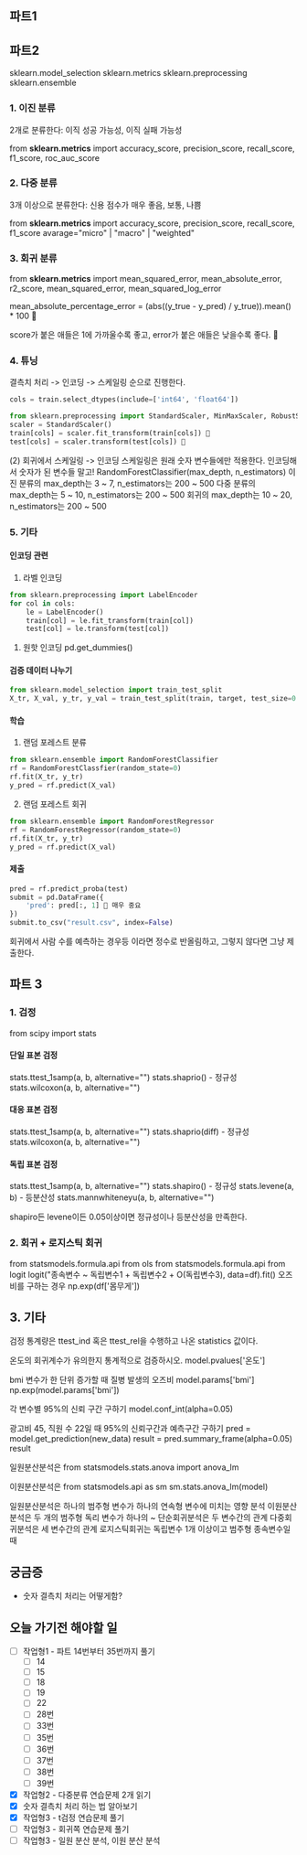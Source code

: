 ## 파트1
## 파트2
sklearn.model_selection
sklearn.metrics
sklearn.preprocessing
sklearn.ensemble

### 1. 이진 분류
2개로 분류한다: 이직 성공 가능성, 이직 실패 가능성

from **sklearn.metrics** import accuracy_score, precision_score, recall_score, f1_score, roc_auc_score

### 2. 다중 분류
3개 이상으로 분류한다: 신용 점수가 매우 좋음, 보통, 나쁨

from **sklearn.metrics** import accuracy_score, precision_score, recall_score, f1_score
avarage="micro" | "macro" | "weighted"

### 3. 회귀 분류
from **sklearn.metrics** import mean_squared_error, mean_absolute_error, r2_score, mean_squared_error, mean_squared_log_error

mean_absolute_percentage_error = (abs((y_true - y_pred) / y_true)).mean() * 100 📌

score가 붙은 애들은 1에 가까울수록 좋고, error가 붙은 애들은 낮을수록 좋다. 📌

### 4. 튜닝
결측치 처리 -> 인코딩 -> 스케일링 순으로 진행한다.
```python
cols = train.select_dtypes(include=['int64', 'float64'])

from sklearn.preprocessing import StandardScaler, MinMaxScaler, RobustScaler
scaler = StandardScaler()
train[cols] = scaler.fit_transform(train[cols]) 📌
test[cols] = scaler.transform(test[cols]) 📌
```

(2) 회귀에서 스케일링 -> 인코딩
스케일링은 원래 숫자 변수들에만 적용한다. 인코딩해서 숫자가 된 변수들 말고!
RandomForestClassifier(max_depth, n_estimators)
이진 분류의 max_depth는 3 ~ 7, n_estimators는 200 ~ 500
다중 분류의 max_depth는 5 ~ 10, n_estimators는 200 ~ 500
회귀의 max_depth는 10 ~ 20, n_estimators는 200 ~ 500

### 5. 기타
#### 인코딩 관련
1. 라벨 인코딩
```python
from sklearn.preprocessing import LabelEncoder
for col in cols:
	le = LabelEncoder()
	train[col] = le.fit_transform(train[col])
	test[col] = le.transform(test[col])
```
1. 원핫 인코딩
	pd.get_dummies()
#### 검증 데이터 나누기
```python
from sklearn.model_selection import train_test_split
X_tr, X_val, y_tr, y_val = train_test_split(train, target, test_size=0.2, random_state=0)
```
#### 학습
1. 랜덤 포레스트 분류
```python
from sklearn.ensemble import RandomForestClassifier
rf = RandomForestClassfier(random_state=0)
rf.fit(X_tr, y_tr)
y_pred = rf.predict(X_val)
```

2. 랜덤 포레스트 회귀
```python
from sklearn.ensemble import RandomForestRegressor
rf = RandomForestRegressor(random_state=0)
rf.fit(X_tr, y_tr)
y_pred = rf.predict(X_val)
```

#### 제출
```python
pred = rf.predict_proba(test)
submit = pd.DataFrame({
	'pred': pred[:, 1] 📌 매우 중요
})
submit.to_csv("result.csv", index=False)
```
회귀에서 사람 수를 예측하는 경우등 이라면 정수로 반올림하고, 그렇지 않다면 그냥 제출한다.

## 파트 3

### 1. 검정
from scipy import stats
#### 단일 표본 검정
stats.ttest_1samp(a, b, alternative="")
stats.shaprio() - 정규성
stats.wilcoxon(a, b, alternative="")
#### 대응 표본 검정
stats.ttest_1samp(a, b, alternative="")
stats.shaprio(diff) - 정규성
stats.wilcoxon(a, b, alternative="")
#### 독립 표본 검정
stats.ttest_1samp(a, b, alternative="")
stats.shapiro() - 정규성
stats.levene(a, b) - 등분산성
stats.mannwhiteneyu(a, b, alternative="")

shapiro든 levene이든 0.05이상이면 정규성이나 등분산성을 만족한다.

### 2. 회귀 + 로지스틱 회귀
from statsmodels.formula.api from ols
from statsmodels.formula.api from logit
logit("종속변수 ~ 독립변수1 + 독립변수2 + O(독립변수3), data=df).fit()
오즈비를 구하는 경우 np.exp(df['몸무게'])

## 3. 기타
검정 통계량은 ttest_ind 혹은 ttest_rel을 수행하고 나온 statistics 값이다.

온도의 회귀계수가 유의한지 통계적으로 검증하시오.
model.pvalues['온도']

bmi 변수가 한 단위 증가할 때 질병 발생의 오즈비
model.params['bmi']
np.exp(model.params['bmi'])

각 변수별 95%의 신뢰 구간 구하기
model.conf_int(alpha=0.05)

광고비 45, 직원 수 22일 때 95%의 신뢰구간과 예측구간 구하기
pred = model.get_prediction(new_data)
result = pred.summary_frame(alpha=0.05)
result

일원분산분석은
from statsmodels.stats.anova import anova_lm


이원분산분석은
from statsmodels.api as sm
sm.stats.anova_lm(model)

일원분산분석은 하나의 범주형 변수가 하나의 연속형 변수에 미치는 영향 분석
이원분산분석은 두 개의 범주형 독리 변수가 하나의 ~ 
단순회귀분석은 두 변수간의 관계
다중회귀분석은 세 변수간의 관계
로지스틱회귀는 독립변수 1개 이상이고 범주형 종속변수일때

## 궁금증
- 숫자 결측치 처리는 어떻게함?

## 오늘 가기전 해야할 일
- [ ] 작업형1 - 파트 14번부터 35번까지 풀기
	- [ ] 14
	- [ ] 15
	- [ ] 18
	- [ ] 19
	- [ ] 22
	- [ ] 28번
	- [ ] 33번
	- [ ] 35번
	- [ ] 36번
	- [ ] 37번
	- [ ] 38번
	- [ ] 39번
- [x] 작업형2 - 다중분류 연습문제 2개 읽기
- [x] 숫자 결측치 처리 하는 법 알아보기
- [x] 작업형3 - t검정 연습문제 풀기
- [ ] 작업형3 - 회귀쪽 연습문제 풀기
- [ ] 작업형3 - 일원 분산 분석, 이원 분산 분석